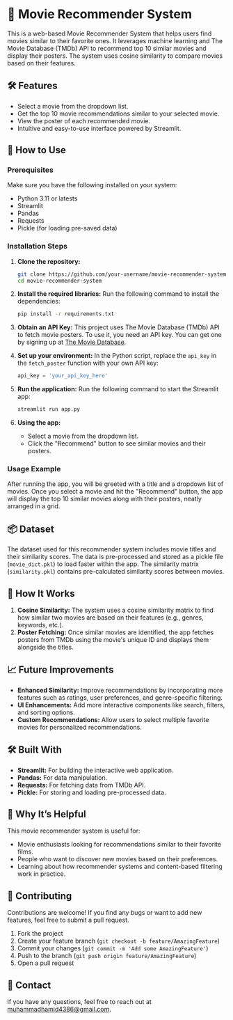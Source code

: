 # 🎥 Movie Recommender System

This is a web-based Movie Recommender System that helps users find movies similar to their favorite ones. It leverages machine learning and The Movie Database (TMDb) API to recommend top 10 similar movies and display their posters. The system uses cosine similarity to compare movies based on their features.

## 🛠 Features
- Select a movie from the dropdown list.
- Get the top 10 movie recommendations similar to your selected movie.
- View the poster of each recommended movie.
- Intuitive and easy-to-use interface powered by Streamlit.

## 🚀 How to Use

### Prerequisites
Make sure you have the following installed on your system:
- Python 3.11 or latests
- Streamlit
- Pandas
- Requests
- Pickle (for loading pre-saved data)

### Installation Steps
1. **Clone the repository:**
    ```bash
    git clone https://github.com/your-username/movie-recommender-system.git
    cd movie-recommender-system
    ```

2. **Install the required libraries:**
    Run the following command to install the dependencies:
    ```bash
    pip install -r requirements.txt
    ```

3. **Obtain an API Key:**
    This project uses The Movie Database (TMDb) API to fetch movie posters. To use it, you need an API key. You can get one by signing up at [The Movie Database](https://www.themoviedb.org/).

4. **Set up your environment:**
    In the Python script, replace the `api_key` in the `fetch_poster` function with your own API key:
    ```python
    api_key = 'your_api_key_here'
    ```

5. **Run the application:**
    Run the following command to start the Streamlit app:
    ```bash
    streamlit run app.py
    ```

6. **Using the app:**
    - Select a movie from the dropdown list.
    - Click the "Recommend" button to see similar movies and their posters.

### Usage Example
After running the app, you will be greeted with a title and a dropdown list of movies. Once you select a movie and hit the "Recommend" button, the app will display the top 10 similar movies along with their posters, neatly arranged in a grid.

## 📦 Dataset
The dataset used for this recommender system includes movie titles and their similarity scores. The data is pre-processed and stored as a pickle file (`movie_dict.pkl`) to load faster within the app. The similarity matrix (`similarity.pkl`) contains pre-calculated similarity scores between movies.

## 🤖 How It Works
1. **Cosine Similarity:** The system uses a cosine similarity matrix to find how similar two movies are based on their features (e.g., genres, keywords, etc.).
2. **Poster Fetching:** Once similar movies are identified, the app fetches posters from TMDb using the movie's unique ID and displays them alongside the titles.

## 📈 Future Improvements
- **Enhanced Similarity:** Improve recommendations by incorporating more features such as ratings, user preferences, and genre-specific filtering.
- **UI Enhancements:** Add more interactive components like search, filters, and sorting options.
- **Custom Recommendations:** Allow users to select multiple favorite movies for personalized recommendations.

## 🛠 Built With
- **Streamlit:** For building the interactive web application.
- **Pandas:** For data manipulation.
- **Requests:** For fetching data from TMDb API.
- **Pickle:** For storing and loading pre-processed data.

## 🌟 Why It’s Helpful
This movie recommender system is useful for:
- Movie enthusiasts looking for recommendations similar to their favorite films.
- People who want to discover new movies based on their preferences.
- Learning about how recommender systems and content-based filtering work in practice.

## 🤝 Contributing
Contributions are welcome! If you find any bugs or want to add new features, feel free to submit a pull request.

1. Fork the project
2. Create your feature branch (`git checkout -b feature/AmazingFeature`)
3. Commit your changes (`git commit -m 'Add some AmazingFeature'`)
4. Push to the branch (`git push origin feature/AmazingFeature`)
5. Open a pull request

## 📧 Contact
If you have any questions, feel free to reach out at muhammadhamid4386@gmail.com.
